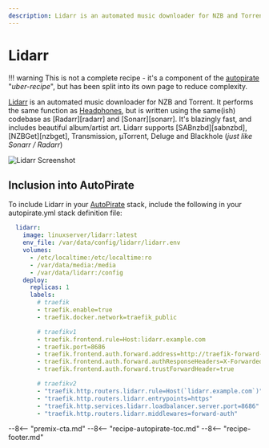 ```yaml
---
description: Lidarr is an automated music downloader for NZB and Torrent
---
```

# Lidarr

!!! warning
    This is not a complete recipe - it's a component of the [autopirate](/recipes/autopirate/) "_uber-recipe_", but has been split into its own page to reduce complexity.

[Lidarr](https://lidarr.audio/) is an automated music downloader for NZB and Torrent. It performs the same function as [Headphones](/recipes/autopirate/headphones), but is written using the same(ish) codebase as [Radarr][radarr] and [Sonarr][sonarr]. It's blazingly fast, and includes beautiful album/artist art. Lidarr supports [SABnzbd][sabnzbd], [NZBGet][nzbget], Transmission, µTorrent, Deluge and Blackhole (_just like Sonarr / Radarr_)

![Lidarr Screenshot](../../images/lidarr.png)

## Inclusion into AutoPirate

To include Lidarr in your [AutoPirate](/recipes/autopirate/) stack, include the following in your autopirate.yml stack definition file:

````yaml
  lidarr:
    image: linuxserver/lidarr:latest
    env_file: /var/data/config/lidarr/lidarr.env
    volumes:
      - /etc/localtime:/etc/localtime:ro
      - /var/data/media:/media
      - /var/data/lidarr:/config
    deploy:
      replicas: 1
      labels:
        # traefik
        - traefik.enable=true
        - traefik.docker.network=traefik_public

        # traefikv1
        - traefik.frontend.rule=Host:lidarr.example.com
        - traefik.port=8686
        - traefik.frontend.auth.forward.address=http://traefik-forward-auth:4181
        - traefik.frontend.auth.forward.authResponseHeaders=X-Forwarded-User
        - traefik.frontend.auth.forward.trustForwardHeader=true        

        # traefikv2
        - "traefik.http.routers.lidarr.rule=Host(`lidarr.example.com`)"
        - "traefik.http.routers.lidarr.entrypoints=https"
        - "traefik.http.services.lidarr.loadbalancer.server.port=8686"
        - "traefik.http.routers.lidarr.middlewares=forward-auth"
````

--8<-- "premix-cta.md"
--8<-- "recipe-autopirate-toc.md"
--8<-- "recipe-footer.md"
